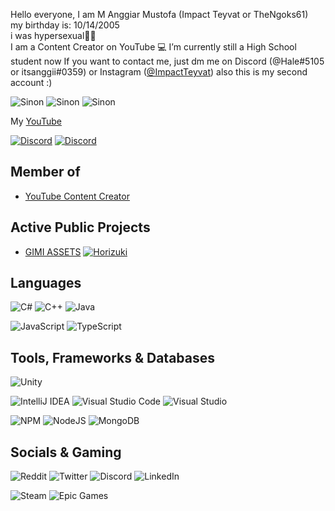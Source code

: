 Hello everyone, I am M Anggiar Mustofa (Impact Teyvat or TheNgoks61) \
my birthday is: 10/14/2005 \
i was hypersexual🔞💦 \
I am a Content Creator on YouTube 💻
I’m currently still a High School student now
If you want to contact me, just dm me on Discord (@Hale#5105 or itsanggii#0359) or Instagram ([@ImpactTeyvat](https://www.instagram.com/ImpactTeyvat/))
also this is my second account :)

![Sinon](https://i.ibb.co/9qXmQ39/Desktop-Screenshot-2022-10-06-14-06-08-04.png)
![Sinon](https://i.ibb.co/ZJ0w532/Desktop-Screenshot-2022-10-06-14-06-25-59.png)
![Sinon](https://i.ibb.co/nL0zGSX/Desktop-Screenshot-2022-10-06-14-06-39-20.png)

My [YouTube](https://wwwyoutube.com/channel/UC19KZfU5hO0siK6y_zfJJSA)

<a href="https://discord.com/users/1011680728964141067"><img src="https://lanyard.cnrad.dev/api/695511843707551776?borderRadius=20px&bg=00000000" alt="Discord" /></a>
<a href="https://discord.com/users/1011646653704441876"><img src="https://lanyard.cnrad.dev/api/1011646653704441876?borderRadius=20px&bg=00000000" alt="Discord" /></a>

## Member of
- [YouTube Content Creator](https://www.youtube.com/)

## Active Public Projects
- [GIMI ASSETS](https://github.com/SilentNightSound/GI-Model-Importer-Assets)
[![Horizuki](https://github-readme-streak-stats.herokuapp.com?user=Angoks&theme=tokyonight)](https://git.io/streak-stats)

## Languages

![C#](https://img.shields.io/badge/c%23-%23239120.svg?style=for-the-badge&logo=c-sharp&logoColor=white)
![C++](https://img.shields.io/badge/c++-%2300599C.svg?style=for-the-badge&logo=c%2B%2B&logoColor=white)
![Java](https://img.shields.io/badge/java-%23ED8B00.svg?style=for-the-badge&logo=java&logoColor=white)
<!--- ![Dart](https://img.shields.io/badge/dart-%230175C2.svg?style=for-the-badge&logo=dart&logoColor=white) -->

![JavaScript](https://img.shields.io/badge/javascript-%23323330.svg?style=for-the-badge&logo=javascript&logoColor=%23F7DF1E)
![TypeScript](https://img.shields.io/badge/typescript-%23007ACC.svg?style=for-the-badge&logo=typescript&logoColor=white)

## Tools, Frameworks & Databases

![Unity](https://img.shields.io/badge/unity-%23000000.svg?style=for-the-badge&logo=unity&logoColor=white)

![IntelliJ IDEA](https://img.shields.io/badge/IntelliJIDEA-000000.svg?style=for-the-badge&logo=intellij-idea&logoColor=white)
![Visual Studio Code](https://img.shields.io/badge/Visual%20Studio%20Code-0078d7.svg?style=for-the-badge&logo=visual-studio-code&logoColor=white)
![Visual Studio](https://img.shields.io/badge/Visual%20Studio-5C2D91.svg?style=for-the-badge&logo=visual-studio&logoColor=white)

<!--- ![Flutter](https://img.shields.io/badge/Flutter-%2302569B.svg?style=for-the-badge&logo=Flutter&logoColor=white) -->
![NPM](https://img.shields.io/badge/NPM-%23000000.svg?style=for-the-badge&logo=npm&logoColor=white)
![NodeJS](https://img.shields.io/badge/node.js-6DA55F?style=for-the-badge&logo=node.js&logoColor=white)
![MongoDB](https://img.shields.io/badge/MongoDB-%234ea94b.svg?style=for-the-badge&logo=mongodb&logoColor=white)

## Socials & Gaming

![Reddit](https://img.shields.io/badge/Reddit-%23FF4500.svg?style=for-the-badge&logo=Reddit&logoColor=white)
![Twitter](https://img.shields.io/badge/Twitter-%231DA1F2.svg?style=for-the-badge&logo=Twitter&logoColor=white)
![Discord](https://img.shields.io/badge/%3CServer%3E-%237289DA.svg?style=for-the-badge&logo=discord&logoColor=white)
![LinkedIn](https://img.shields.io/badge/linkedin-%230077B5.svg?style=for-the-badge&logo=linkedin&logoColor=white)

![Steam](https://img.shields.io/badge/steam-%23000000.svg?style=for-the-badge&logo=steam&logoColor=white)
![Epic Games](https://img.shields.io/badge/epicgames-%23313131.svg?style=for-the-badge&logo=epicgames&logoColor=white)

<!---
More ? https://github.com/Ileriayo/markdown-badges#badges
--->

<!---
**Angoks/Angoks** is a ✨ special ✨ repository because its `README.md` (this file) appears on your GitHub profile.
You can click the Preview link to take a look at your changes.
--->
